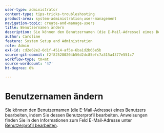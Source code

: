 ```yaml
---
user-type: administrator
content-type: tips-tricks-troubleshooting
product-area: system-administration;user-management
navigation-topic: create-and-manage-users
title: Benutzernamen ändern
description: Sie können den Benutzernamen (die E-Mail-Adresse) eines Benutzers bearbeiten, indem Sie dessen Benutzerprofil bearbeiten.
author: Caroline
feature: System Setup and Administration
role: Admin
exl-id: cd2e62e2-6d1f-4514-af5e-6ba1d2b65e5b
source-git-commit: f2f825280204b56d2dc85efc7a315a4377e551c7
workflow-type: tm+mt
source-wordcount: '47'
ht-degree: 0%

---
```


# Benutzernamen ändern

Sie können den Benutzernamen (die E-Mail-Adresse) eines Benutzers bearbeiten, indem Sie dessen Benutzerprofil bearbeiten. Anweisungen finden Sie in den Informationen zum Feld E-Mail-Adresse unter [Benutzerprofil bearbeiten](../../../administration-and-setup/add-users/create-and-manage-users/edit-a-users-profile.md).
